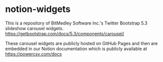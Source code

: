 # notion-widgets
This is a repository of BitMedley Software Inc.'s Twitter Bootstrap 5.3 slideshow carousel widgets.
https://getbootstrap.com/docs/5.3/components/carousel/

These carousel widgets are publicly hosted on GitHub Pages and then are embedded in our Notion documentation which is publicly available at https://powercsv.com/docs
